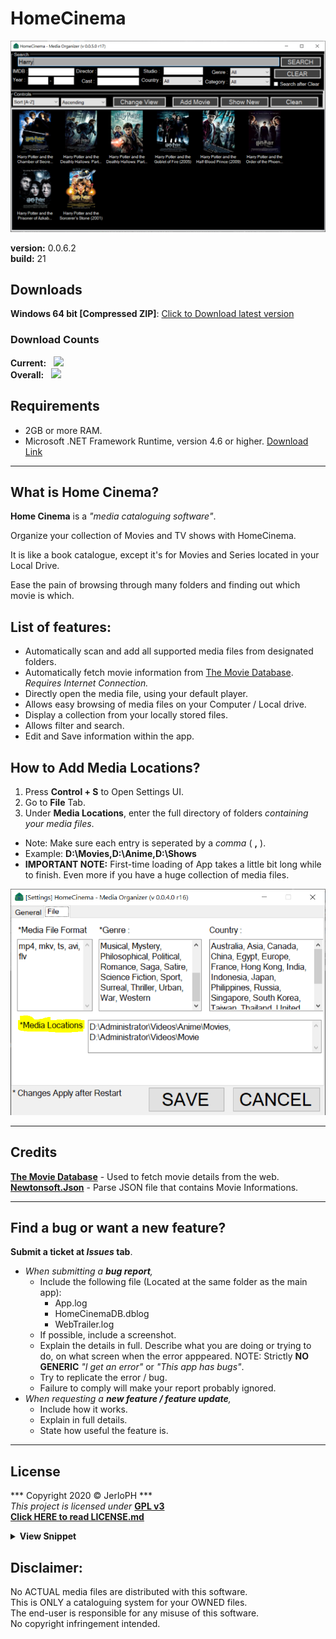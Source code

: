 # HomeCinema

<img src="/data/screenshot_v0.0.5.0.png"></img>

**version:**	0.0.6.2 <br>
**build:**		21

## Downloads

**Windows 64 bit [Compressed ZIP]**: [Click to Download latest version](https://github.com/JerloPH/HomeCinema/releases/download/v0.0.6.2/HomeCinema-Windows_v0.0.6.2.zip "Download, Extract and Open 'HomeCinema' Executable file") <br>

### Download Counts

**Current:** &nbsp; [![](https://img.shields.io/github/downloads/JerloPH/HomeCinema/v0.0.6.2/total.svg)]() <br>
**Overall:** &nbsp; [![](https://img.shields.io/github/downloads/JerloPH/HomeCinema/total.svg)]()

## Requirements

- 2GB or more RAM. <br>
- Microsoft .NET Framework Runtime, version 4.6 or higher. [Download Link](https://dotnet.microsoft.com/download/dotnet-framework/net46) <br>

****

## What is Home Cinema?

**Home Cinema** is a *"media cataloguing software"*.

Organize your collection of Movies and TV shows with HomeCinema.

It is like a book catalogue, except it's for Movies and Series located in your Local Drive.

Ease the pain of browsing through many folders and finding out which movie is which.
	
## List of features:
	
- Automatically scan and add all supported media files from designated folders.
- Automatically fetch movie information from [The Movie Database](https://www.themoviedb.org/). *Requires Internet Connection.*
- Directly open the media file, using your default player.
- Allows easy browsing of media files on your Computer / Local drive.
- Display a collection from your locally stored files.
- Allows filter and search.
- Edit and Save information within the app.

## How to Add Media Locations?

1. Press **Control + S** to Open Settings UI.
2. Go to **File** Tab.
3. Under **Media Locations**, enter the full directory of folders *containing your media files*.
  - Note: Make sure each entry is seperated by a *comma* ( **,** ).
  - Example: **D:\Movies,D:\Anime,D:\Shows**
  - **IMPORTANT NOTE:** First-time loading of App takes a little bit long while to finish. Even more if you have a huge collection of media files.
  
<img src="/data/guide_add_media_paths.png"></img>

****

## Credits

[**The Movie Database**](https://www.themoviedb.org/) - Used to fetch movie details from the web. <br>
[**Newtonsoft.Json**](https://www.newtonsoft.com/json) - Parse JSON file that contains Movie Informations.

****

## Find a bug or want a new feature?

**Submit a ticket at *Issues* tab**.
- *When submitting a **bug report**,*
  - Include the following file (Located at the same folder as the main app):
    - App.log
	- HomeCinemaDB.dblog
	- WebTrailer.log
  - If possible, include a screenshot.
  - Explain the details in full. Describe what you are doing or trying to do, on what screen when the error apppeared.
    NOTE: Strictly **NO GENERIC** *"I get an error"* or *"This app has bugs"*.
  - Try to replicate the error / bug.
  - Failure to comply will make your report probably ignored.
- *When requesting a **new feature / feature update**,*
  - Include how it works.
  - Explain in full details.
  - State how useful the feature is.

****

## License

*** Copyright 2020 © JerloPH *** <br>
*This project is licensed under* **[GPL v3](https://www.gnu.org/licenses/gpl-3.0.html)** <br>
**[Click HERE to read LICENSE.md](/LICENSE.md)**

<details>
	<summary> <b>View Snippet</b> </summary>
	
    ** <b>HomeCinema - Organize your Movie Collection</b> **
    <b>Copyright (C) 2020  JerloPH (https://github.com/JerloPH)</b>

    This program is free software: you can redistribute it and/or modify
    it under the terms of the GNU General Public License as published by
    the Free Software Foundation, either version 3 of the License, or
    (at your option) any later version.

    This program is distributed in the hope that it will be useful,
    but WITHOUT ANY WARRANTY; without even the implied warranty of
    MERCHANTABILITY or FITNESS FOR A PARTICULAR PURPOSE.  See the
    GNU General Public License for more details.

    You should have received a copy of the GNU General Public License
    along with this program.  If not, see <https://www.gnu.org/licenses/>.
</details>

## Disclaimer:

No ACTUAL media files are distributed with this software. <br>
This is ONLY a cataloguing system for your OWNED files. <br>
The end-user is responsible for any misuse of this software. <br>
No copyright infringement intended.
